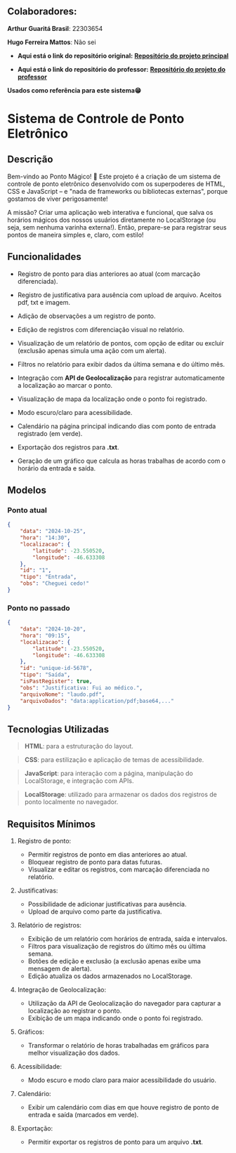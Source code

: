 ## Colaboradores:

**Arthur Guaritá Brasil**: 22303654

**Hugo Ferreira Mattos**: Não sei



- **Aqui está o link do repositório original:** **[Repositório do projeto principal](https://github.com/web-ponto-tutu-e-os-guardioes/prog_principal)**

- **Aqui está o link do repositório do professor:** **[Repositório do projeto do professor](https://github.com/airtonbjunior/cc-b-ponto-eletronico)**


**Usados como referência para este sistema😁**

# Sistema de Controle de Ponto Eletrônico

## Descrição

Bem-vindo ao Ponto Mágico! 🚀 Este projeto é a criação de um sistema de controle de ponto eletrônico desenvolvido com os superpoderes de HTML, CSS e JavaScript – e "nada de frameworks ou bibliotecas externas", porque gostamos de viver perigosamente!

A missão? Criar uma aplicação web interativa e funcional, que salva os horários mágicos dos nossos usuários diretamente no LocalStorage (ou seja, sem nenhuma varinha externa!). Então, prepare-se para registrar seus pontos de maneira simples e, claro, com estilo!

## Funcionalidades

- Registro de ponto para dias anteriores ao atual (com marcação diferenciada).

- Registro de justificativa para ausência com upload de arquivo. Aceitos pdf, txt e imagem.

- Adição de observações a um registro de ponto.

- Edição de registros com diferenciação visual no relatório.

- Visualização de um relatório de pontos, com opção de editar ou excluir (exclusão apenas simula uma ação com um alerta).

- Filtros no relatório para exibir dados da última semana e do último mês.

- Integração com **API de Geolocalização** para registrar automaticamente a localização ao marcar o ponto.

- Visualização de mapa da localização onde o ponto foi registrado.

- Modo escuro/claro para acessibilidade.

- Calendário na página principal indicando dias com ponto de entrada registrado (em verde).

- Exportação dos registros para **.txt**.

- Geração de um gráfico que calcula as horas trabalhas de acordo com o horário da entrada e saída.

## Modelos

### Ponto atual

```json
{
    "data": "2024-10-25",
    "hora": "14:30",
    "localizacao": {
        "latitude": -23.550520,
        "longitude": -46.633308
    },
    "id": "1",
    "tipo": "Entrada",
    "obs": "Cheguei cedo!"
}
```

### Ponto no passado

```json
{
    "data": "2024-10-20",
    "hora": "09:15",
    "localizacao": {
        "latitude": -23.550520,
        "longitude": -46.633308
    },
    "id": "unique-id-5678",
    "tipo": "Saída",
    "isPastRegister": true,
    "obs": "Justificativa: Fui ao médico.",
    "arquivoNome": "laudo.pdf",
    "arquivoDados": "data:application/pdf;base64,..."
}
```

## Tecnologias Utilizadas
> **HTML**: para a estruturação do layout.

> **CSS**: para estilização e aplicação de temas de acessibilidade.

> **JavaScript**: para interação com a página, manipulação do LocalStorage, e integração com APIs.

> **LocalStorage**: utilizado para armazenar os dados dos registros de ponto localmente no navegador.

## Requisitos Mínimos

1. Registro de ponto:
   - Permitir registros de ponto em dias anteriores ao atual.
   - Bloquear registro de ponto para datas futuras.
   - Visualizar e editar os registros, com marcação diferenciada no relatório.

2. Justificativas:
   - Possibilidade de adicionar justificativas para ausência.
   - Upload de arquivo como parte da justificativa.

3. Relatório de registros:
   - Exibição de um relatório com horários de entrada, saída e intervalos.
   - Filtros para visualização de registros do último mês ou última semana.
   - Botões de edição e exclusão (a exclusão apenas exibe uma mensagem de alerta).
   - Edição atualiza os dados armazenados no LocalStorage.

4. Integração de Geolocalização:
   - Utilização da API de Geolocalização do navegador para capturar a localização ao registrar o ponto.
   - Exibição de um mapa indicando onde o ponto foi registrado.

5. Gráficos:
   - Transformar o relatório de horas trabalhadas em gráficos para melhor visualização dos dados.

6. Acessibilidade:
   - Modo escuro e modo claro para maior acessibilidade do usuário.

7. Calendário:
   - Exibir um calendário com dias em que houve registro de ponto de entrada e saída (marcados em verde).

8. Exportação:
   - Permitir exportar os registros de ponto para um arquivo **.txt**.